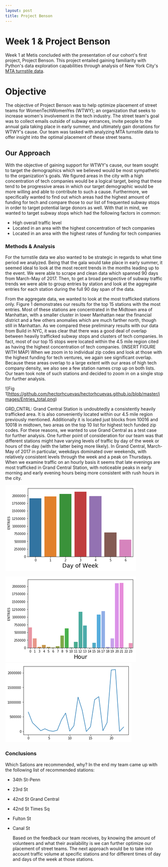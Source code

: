 ```yaml
---
layout: post
title: Project Benson 
---
```


# Week 1 & Project Benson
   Week 1 at Metis concluded with the presentation of our cohort's first project, Project Benson. This project entailed gaining familiarity with Python's data exploration capabilities through analysis of New York City's [MTA turnstile data](http://web.mta.info/developers/turnstile.html).   

# Objective
  The objective of Project Benson was to help optimize placement of street teams for WomenTechWomenYes (WTWY); an organization that seeks to increase women's involvement in the tech industry. The street team's goal was to collect emails outside of subway entrances, invite people to the annual gala taking place in early summer, and ultimately gain donations for WTWY's cause. Our team was tasked with analyzing MTA turnstile data to offer insight into the optimal placement of these street teams.  
## Our Approach
  With the objective of gaining support for WTWY's cause, our team sought to target the demographics which we believed would be most sympathetic to the organization's goals. We figured areas in the city with a high concentration of tech companies would be a logical target, being that these tend to be progressive areas in which our target demographic would be more willing and able to contribute to such a cause. Furthermore, we specifically wanted to find out which areas had the highest amount of funding for tech and compare those to our list of frequented subway stops in order to target potential large donors as well. With that in mind, we wanted to target subway stops which had the following factors in common:    
* High overall traffic level  
* Located in an area with the highest concentration of tech companies   
* Located in an area with the highest rates of funding for tech companies  

### Methods & Analysis  
 
  For the turnstile data we also wanted to be strategic in regards to what time period we analyzed. Being that the gala would take place in early summer, it seemed ideal to look at the most recent trends in the months leading up to the event. We were able to scrape and clean data which spanned 90 days from March-May of 2017. Then, to get a broad perspective of subway traffic trends we were able to group entries by station and look at the aggregate entries for each station during the full 90 day span of the data.  
   
  From the aggregate data, we wanted to look at the most trafficked stations only. Figure 1 demonstrates our results for the top 15 stations with the most entries. Most of these stations are concentrated in the Midtown area of Manhattan, with a smaller cluster in lower Manhattan near the financial district and a few others anomalies which are much farther north, though still in Manhattan. As we compared these preliminary results with our data from Build in NYC, it was clear that there was a good deal of overlap between heavily trafficked subway stops and clusters of tech companies. In fact, most of our top 15 stops were located within the 4.5 mile region cited as having the highest concentration of tech companies. (INSERT FIGURE WITH MAP) When we zoom in to individual zip codes and look at those with the highest funding for tech ventures, we again see significant overlap. Because these areas overlap to a large extent with our areas of high tech company density, we also see a few station names crop up on both lists. Our team took note of such stations and decided to zoom in on a single stop for further analysis.
   
![Fig 1]https://github.com/hectorhcuevas/hectorhcuevas.github.io/blob/master/images/Entries_total.png)
   
   GRD_CNTRL: Grand Central Station is undoubtedly a consistently heavily trafficked area. It is also conveniently located within our 4.5 mile region previously mentioned. Additionally it is located just blocks from 10016 and 10018 in midtown, two areas on the top 10 list for highest tech funded zip codes. For these reasons, we wanted to use Grand Central as a test case for further analysis. One further point of consideration for our team was that different stations might have varying levels of traffic by day of the week or hours of the day (with the latter being more likely). In Grand Central, March-May of 2017 in particular, weekdays dominated over weekends, with relatively consistent levels through the week and a peak on Thursdays. When we examine traffic on an hourly basis it seems that late evenings are most trafficked in Grand Central Station, with noticeable peaks in early morning and early evening hours being more consistent with rush hours in the city.   

![Fig 2](https://github.com/hectorhcuevas/hectorhcuevas.github.io/blob/master/images/GRND_CNTRL.png) 
    
    
![fig 3](https://github.com/hectorhcuevas/hectorhcuevas.github.io/blob/master/images/GRND_CNTRL_hourly.png) ![fig 4](https://github.com/hectorhcuevas/hectorhcuevas.github.io/blob/master/images/Line_chrt.png)
### Conclusions
   Which Sations are recommended, why? In the end my team came up with the following list of recommended stations:  
* 34th St-Penn 
* 23rd St 
* 42nd St Grand Central
* 42nd St Times Sq
* Fulton St
* Canal St  
  
   Based on the feedback our team receives, by knowing the amount of volunteers and what their availability is we can further optimize our placement of street teams. The next approach would be to take into account traffic volume at specific stations and for different times of day and days of the week at those stations. 



